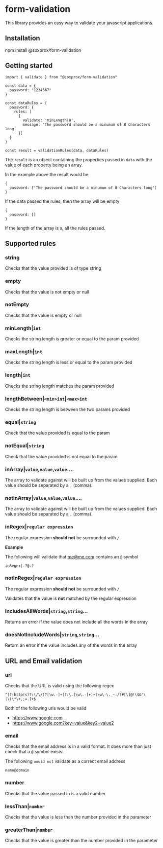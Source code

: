 # form-validation

This library provides an easy way to validate your javascript applications.


## Installation

npm install @soxprox/form-validation

## Getting started

```
import { validate } from "@soxprox/form-validation"

const data = {
  password: "1234567"
}

const dataRules = {
  password: {
    rules: [
      {
        validate: 'minLength|8',
        message: 'The password should be a minumum of 8 Characters long'
      }]
  }
}

const result = validationRules(data, dataRules)
```

The `result` is an object containing the properties passed in `data` with the value of each property being an array.

In the example above the result would be 

```
{
  password: ['The password should be a minumum of 8 Characters long']
}
```

If the data passed the rules, then the array will be empty

```
{
  password: []
}
```
If the length of the array is `0`, all the rules passed.

## Supported rules

### **string**
Checks that the value provided is of type string
### **empty**
Checks that the value is not empty or null

### **notEmpty**
Checks that the value is empty or null

### **minLength|`int`**
Checks the string length is greater or equal to the param provided
### **maxLength|`int`**
Checks the string length is less or equal to the param provided

### **length|`int`**
Checks the string length matches the param provided
### **lengthBetween|`<min>int`|`<max>int`**
Checks the string length is between the two params provided
### **equal|`string`**
Check that the value provided is equal to the param
### **notEqual|`string`**
Check that the value provided is not equal to the param
### **inArray|`value`,`value`,`value`....**
The array to validate against will be built up from the values supplied. Each value should be separated by a `,` (comma).

### **notInArray|`value`,`value`,`value`....**
The array to validate against will be built up from the values supplied. Each value should be separated by a `,` (comma).

### **inRegex|`regular expression`**
The regular expression **should not** be surrounded with `/`

**Example**

The following will validate that me@me.com contains an `@` symbol

```
inRegex|.?@.?
```

### **notInRegex|`regular expression`**
The regular expression **should not** be surrounded with `/`

Validates that the value is **not** matched by the regular expression

### **includesAllWords|`string`,`string`...**
Returns an error if the value does not include all the words in the array

### **doesNotIncludeWords|`string`,`string`...**
Return an error if the value includes any of the words in the array

## URL and Email validation

### **url**
Checks that the URL is valid using the following regex

```
^(?:http(s)?:\/\/)?[\w.-]+(?:\.[\w\.-]+)+[\w\-\._~:/?#[\]@!\$&'\(\)\*\+,;=.]+$
```
Both of the following urls would be valid

* https://www.google.com
* https://www.google.com?key=value&key2=value2

### **email**
Checks that the email address is in a valid format. It does more than just check that a `@` symbol exists.

The following `would not` validate as a correct email address

```
name@domain
```
### **number**
Checks that the value passed in is a valid number

### **lessThan|`number`**
Checks that the value is less than the number provided in the parameter

### **greaterThan|`number`**
Checks that the value is greater than the number provided in the parameter